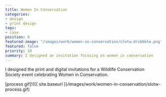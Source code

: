 ```yaml
---
title: Women In Conservation
categories:
- design
- print design
tags:
- case
position: 9
featured-image: "/images/work/women-in-conservation/slotw-dribbble.png"
featured: false
priority: 10
summary: I designed an invitation focusing on women in conservation
---
```


I designed the print and digital invitations for a Wildlife Conservation Society event celebrating Women in Conservation.

[process gif]!({{ site.baseurl }}/images/work/women-in-conservation/slotw-process.gif)